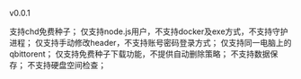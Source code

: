 v0.0.1

支持chd免费种子；
仅支持node.js用户，不支持docker及exe方式，不支持守护进程；
仅支持手动修改header，不支持账号密码登录方式；
仅支持同一电脑上的qbittorent；
仅支持免费种子下载功能，不提供自动删除策略；
不支持数据保存；
不支持硬盘空间检查；
